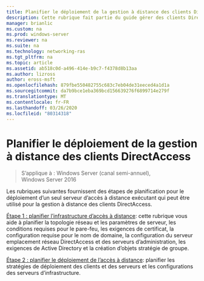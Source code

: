 ```yaml
---
title: Planifier le déploiement de la gestion à distance des clients DirectAccess
description: Cette rubrique fait partie du guide gérer des clients DirectAccess à distance dans Windows Server 2016.
manager: brianlic
ms.custom: na
ms.prod: windows-server
ms.reviewer: na
ms.suite: na
ms.technology: networking-ras
ms.tgt_pltfrm: na
ms.topic: article
ms.assetid: ab518c0d-a496-414e-b9c7-f4378d8b13aa
ms.author: lizross
author: eross-msft
ms.openlocfilehash: 879fbe550482755c683c7eb04de31eeced4a1d1a
ms.sourcegitcommit: da7b9bce1eba369bcd156639276f6899714e279f
ms.translationtype: MT
ms.contentlocale: fr-FR
ms.lasthandoff: 03/26/2020
ms.locfileid: "80314318"
---
```

# <a name="plan-deployment-for-remote-management-of-directaccess-clients"></a>Planifier le déploiement de la gestion à distance des clients DirectAccess

>S’applique à : Windows Server (canal semi-annuel), Windows Server 2016

Les rubriques suivantes fournissent des étapes de planification pour le déploiement d’un seul serveur d’accès à distance exécutant qui peut être utilisé pour la gestion à distance des clients DirectAccess.  
  
[Étape 1 : planifier l’infrastructure d’accès à distance](Step-1-Plan-the-Remote-Access-Infrastructure.md): cette rubrique vous aide à planifier la topologie réseau et les paramètres de serveur, les conditions requises pour le pare-feu, les exigences de certificat, la configuration requise pour le nom de domaine, la configuration du serveur emplacement réseau DirectAccess et des serveurs d’administration, les exigences de Active Directory et la création d’objets stratégie de groupe.  
  
[Étape 2 : planifier le déploiement de l’accès à distance](Step-2-Plan-the-Remote-Access-Deployment.md): planifier les stratégies de déploiement des clients et des serveurs et les configurations des serveurs d’infrastructure.  

  


